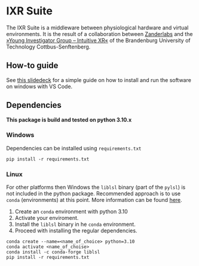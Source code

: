 # IXR Suite

The IXR Suite is a middleware between physiological hardware and virtual environments. It is the result of a collaboration between [Zanderlabs](https://zanderlabs.com/) and the [»Young Investigator Group – Intuitive XR«](https://www.b-tu.de/researchschool/gefoerderte-forschungsaktivitaeten/young-investigator-group-intuitive-xr) of the Brandenburg University of Technology Cottbus-Senftenberg.

## How-to guide

See [this slidedeck](https://docs.google.com/presentation/d/1aDD0TuLVqdQ3OrO-flbkxTzb2gyvidsCp46c-4gSyvE) for a simple guide on how to install and run the software on windows with VS Code.

## Dependencies

**This package is build and tested on python 3.10.x**

### Windows

Dependencies can be installed using `requirements.txt`

``` shell
pip install -r requirements.txt
```

### Linux

For other platforms then Windows the `liblsl` binary (part of the `pylsl`) is not included in the python package. Recommended approach is to use `conda` (environments) at this point. More information can be found [here](https://docs.conda.io/projects/conda/en/latest/index.html).

1. Create an `conda` environment with python 3.10
2. Activate your enviroment.
3. Install the `liblsl` binary in he `conda` environment.
4. Proceed with installing the regular dependencies.

```shell
conda create --name=<name_of_choice> python=3.10
conda activate <name_of_choise>
conda install -c conda-forge liblsl
pip install -r requirements.txt
```
